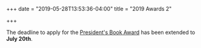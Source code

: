 +++
date = "2019-05-28T13:53:36-04:00"
title = "2019 Awards 2"

+++

The deadline to apply for the <a href="https://ssha.org/awards/president_award/" target="_blank">President's Book Award</a> has been extended to <strong>July 20th</strong>.
